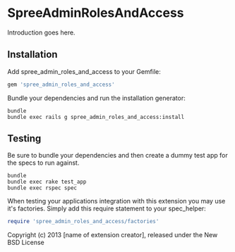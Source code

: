 SpreeAdminRolesAndAccess
========================

Introduction goes here.

Installation
------------

Add spree_admin_roles_and_access to your Gemfile:

```ruby
gem 'spree_admin_roles_and_access'
```

Bundle your dependencies and run the installation generator:

```shell
bundle
bundle exec rails g spree_admin_roles_and_access:install
```

Testing
-------

Be sure to bundle your dependencies and then create a dummy test app for the specs to run against.

```shell
bundle
bundle exec rake test_app
bundle exec rspec spec
```

When testing your applications integration with this extension you may use it's factories.
Simply add this require statement to your spec_helper:

```ruby
require 'spree_admin_roles_and_access/factories'
```

Copyright (c) 2013 [name of extension creator], released under the New BSD License
